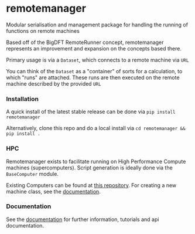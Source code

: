 # remotemanager

Modular serialisation and management package for handling the running of functions on remote machines

Based off of the BigDFT RemoteRunner concept, remotemanager represents an improvement and expansion on the concepts based there.

Primary usage is via a `Dataset`, which connects to a remote machine via `URL`

You can think of the `Dataset` as a "container" of sorts for a calculation, to which "runs" are attached. These runs are then executed on the remote machine described by the provided `URL`

### Installation

A quick install of the latest stable release can be done via `pip install remotemanager`

Alternatively, clone this repo and do a local install via `cd remotemanager && pip install .`

### HPC

Remotemanager exists to facilitate running on High Performance Compute machines (supercomputers). Script generation is ideally done via the `BaseComputer` module.

Existing Computers can be found at [this repository](https://gitlab.com/l_sim/remotemanager-computers). For creating a new machine class, see the [documentation](https://l_sim.gitlab.io/remotemanager/).

### Documentation

See the [documentation](https://l_sim.gitlab.io/remotemanager/) for further information, tutorials and api documentation.
